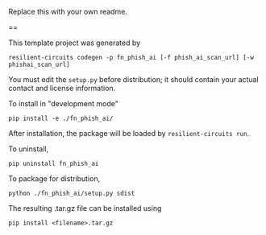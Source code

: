 Replace this with your own readme.

==

This template project was generated by

    resilient-circuits codegen -p fn_phish_ai [-f phish_ai_scan_url] [-w phishai_scan_url]


You must edit the `setup.py` before distribution;
it should contain your actual contact and license information.

To install in "development mode"

    pip install -e ./fn_phish_ai/

After installation, the package will be loaded by `resilient-circuits run`.


To uninstall,

    pip uninstall fn_phish_ai


To package for distribution,

    python ./fn_phish_ai/setup.py sdist

The resulting .tar.gz file can be installed using

    pip install <filename>.tar.gz
